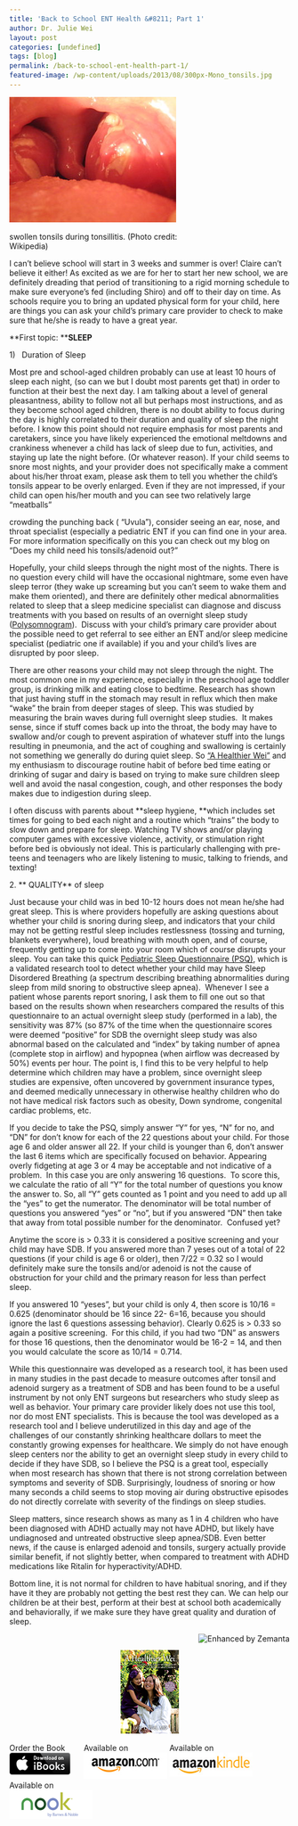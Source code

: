 ```yaml
---
title: 'Back to School ENT Health &#8211; Part 1'
author: Dr. Julie Wei
layout: post
categories: [undefined]
tags: [blog]
permalink: /back-to-school-ent-health-part-1/
featured-image: /wp-content/uploads/2013/08/300px-Mono_tonsils.jpg
---
```

<div style="width: 310px" class="wp-caption alignright">
  <a href="http://commons.wikipedia.org/wiki/File:Mono_tonsils.JPG" target="_blank"><img class="zemanta-img-inserted zemanta-img-configured" title="swollen tonsils." alt="swollen tonsils." src="/wp-content/uploads/2013/08/300px-Mono_tonsils.jpg" width="300" height="225" /></a>
  
  <p class="wp-caption-text">
    swollen tonsils during tonsillitis. (Photo credit: Wikipedia)
  </p>
</div>

I can’t believe school will start in 3 weeks and summer is over! Claire can’t believe it either! As excited as we are for her to start her new school, we are definitely dreading that period of transitioning to a rigid morning schedule to make sure everyone’s fed (including Shiro) and off to their day on time. As schools require you to bring an updated physical form for your child, here are things you can ask your child’s primary care provider to check to make sure that he/she is ready to have a great year.

**First topic: ****SLEEP**

1)   Duration of Sleep

Most pre and school-aged children probably can use at least 10 hours of sleep each night, (so can we but I doubt most parents get that) in order to function at their best the next day. I am talking about a level of general pleasantness, ability to follow not all but perhaps most instructions, and as they become school aged children, there is no doubt ability to focus during the day is highly correlated to their duration and quality of sleep the night before. I know this point should not require emphasis for most parents and caretakers, since you have likely experienced the emotional meltdowns and crankiness whenever a child has lack of sleep due to fun, activities, and staying up late the night before. (Or whatever reason). If your child seems to snore most nights, and your provider does not specifically make a comment about his/her throat exam, please ask them to tell you whether the child’s tonsils appear to be overly enlarged. Even if they are not impressed, if your child can open his/her mouth and you can see two relatively large “meatballs”

crowding the punching back ( “Uvula”), consider seeing an ear, nose, and throat specialist (especially a pediatric ENT if you can find one in your area.  For more information specifically on this you can check out my blog on “Does my child need his tonsils/adenoid out?”

Hopefully, your child sleeps through the night most of the nights. There is no question every child will have the occasional nightmare, some even have sleep terror (they wake up screaming but you can’t seem to wake them and make them oriented), and there are definitely other medical abnormalities related to sleep that a sleep medicine specialist can diagnose and discuss treatments with you based on results of an overnight sleep study ([Polysomnogram][1]).  Discuss with your child’s primary care provider about the possible need to get referral to see either an ENT and/or sleep medicine specialist (pediatric one if available) if you and your child’s lives are disrupted by poor sleep.

There are other reasons your child may not sleep through the night. The most common one in my experience, especially in the preschool age toddler group, is drinking milk and eating close to bedtime. Research has shown that just having stuff in the stomach may result in reflux which then make “wake” the brain from deeper stages of sleep. This was studied by measuring the brain waves during full overnight sleep studies.  It makes sense, since if stuff comes back up into the throat, the body may have to swallow and/or cough to prevent aspiration of whatever stuff into the lungs resulting in pneumonia, and the act of coughing and swallowing is certainly not something we generally do during quiet sleep. So [“A Healthier Wei”][2] and my enthusiasm to discourage routine habit of before bed time eating or drinking of sugar and dairy is based on trying to make sure children sleep well and avoid the nasal congestion, cough, and other responses the body makes due to indigestion during sleep.

I often discuss with parents about **sleep hygiene, **which includes set times for going to bed each night and a routine which “trains” the body to slow down and prepare for sleep. Watching TV shows and/or playing computer games with excessive violence, activity, or stimulation right before bed is obviously not ideal. This is particularly challenging with pre-teens and teenagers who are likely listening to music, talking to friends, and texting!

2. ** QUALITY** of sleep

Just because your child was in bed 10-12 hours does not mean he/she had great sleep. This is where providers hopefully are asking questions about whether your child is snoring during sleep, and indicators that your child may not be getting restful sleep includes restlessness (tossing and turning, blankets everywhere), loud breathing with mouth open, and of course, frequently getting up to come into your room which of course disrupts your sleep. You can take this quick [Pediatric Sleep Questionnaire (PSQ)][3], which is a validated research tool to detect whether your child may have Sleep Disordered Breathing (a spectrum describing breathing abnormalities during sleep from mild snoring to obstructive sleep apnea).  Whenever I see a patient whose parents report snoring, I ask them to fill one out so that based on the results shown when researchers compared the results of this questionnaire to an actual overnight sleep study (performed in a lab), the sensitivity was 87% (so 87% of the time when the questionnaire scores were deemed “positive” for SDB the overnight sleep study was also abnormal based on the calculated and “index” by taking number of apnea (complete stop in airflow) and hypopnea (when airflow was decreased by 50%) events per hour. The point is, I find this to be very helpful to help determine which children may have a problem, since overnight sleep studies are expensive, often uncovered by government insurance types, and deemed medically unnecessary in otherwise healthy children who do not have medical risk factors such as obesity, Down syndrome, congenital cardiac problems, etc.

If you decide to take the PSQ, simply answer “Y” for yes, “N” for no, and “DN” for don’t know for each of the 22 questions about your child. For those age 6 and older answer all 22. If your child is younger than 6, don’t answer the last 6 items which are specifically focused on behavior. Appearing overly fidgeting at age 3 or 4 may be acceptable and not indicative of a problem.  In this case you are only answering 16 questions.  To score this, we calculate the ratio of all “Y” for the total number of questions you know the answer to. So, all “Y” gets counted as 1 point and you need to add up all the “yes” to get the numerator. The denominator will be total number of questions you answered “yes” or “no”, but if you answered “DN” then take that away from total possible number for the denominator.  Confused yet?

Anytime the score is > 0.33 it is considered a positive screening and your child may have SDB. If you answered more than 7 yeses out of a total of 22 questions (if your child is age 6 or older), then 7/22 = 0.32 so I would definitely make sure the tonsils and/or adenoid is not the cause of obstruction for your child and the primary reason for less than perfect sleep.

If you answered 10 “yeses”, but your child is only 4, then score is 10/16 = 0.625 (denominator should be 16 since 22- 6=16, because you should ignore the last 6 questions assessing behavior). Clearly 0.625 is > 0.33 so again a positive screening.  For this child, if you had two “DN” as answers for those 16 questions, then the denominator would be 16-2 = 14, and then you would calculate the score as 10/14 = 0.714.

While this questionnaire was developed as a research tool, it has been used in many studies in the past decade to measure outcomes after tonsil and adenoid surgery as a treatment of SDB and has been found to be a useful instrument by not only ENT surgeons but researchers who study sleep as well as behavior. Your primary care provider likely does not use this tool, nor do most ENT specialists. This is because the tool was developed as a research tool and I believe underutilized in this day and age of the challenges of our constantly shrinking healthcare dollars to meet the constantly growing expenses for healthcare. We simply do not have enough sleep centers nor the ability to get an overnight sleep study in every child to decide if they have SDB, so I believe the PSQ is a great tool, especially when most research has shown that there is not strong correlation between symptoms and severity of SDB. Surprisingly, loudness of snoring or how many seconds a child seems to stop moving air during obstructive episodes do not directly correlate with severity of the findings on sleep studies.

Sleep matters, since research shows as many as 1 in 4 children who have been diagnosed with ADHD actually may not have ADHD, but likely have undiagnosed and untreated obstructive sleep apnea/SDB. Even better news, if the cause is enlarged adenoid and tonsils, surgery actually provide similar benefit, if not slightly better, when compared to treatment with ADHD medications like Ritalin for hyperactivity/ADHD.

Bottom line, it is not normal for children to have habitual snoring, and if they have it they are probably not getting the best rest they can. We can help our children be at their best, perform at their best at school both academically and behaviorally, if we make sure they have great quality and duration of sleep.

<div class="zemanta-pixie" style="margin-top: 10px; height: 15px;">
  <a class="zemanta-pixie-a" title="Enhanced by Zemanta" href="http://www.zemanta.com/?px"><img class="zemanta-pixie-img" style="border: none; float: right;" alt="Enhanced by Zemanta" src="http://img.zemanta.com/zemified_e.png?x-id=86c117a8-00e6-4524-bf38-e971d7d61ae5" /></a>
</div>

<span style="width:105px;display:table;margin:0 auto;"><a href="the-book/"><img src="/wp-content/uploads/2014/04/AHealthierWei_cover_150.png" /></a></span>

<p style="height:80px">
  <span style="width:130px;display:inline-block;vertical-align:top;"> Order the Book <a href="https://itunes.apple.com/us/book/a-healthier-wei/id806784060?ls=1&mt=11#" target="_blank" > <img class="size-full wp-image-944" alt="Apple iBooks" title="Apple iBooks" src="/wp-content/uploads/2014/02/Download_on_iBooks_Badge_US-UK_110x40_090513.png" width="110" height="40" /></a> </span> <span style="width:150px;display:inline-block;vertical-align:top;">Available on <a href="http://amzn.to/1fSNqeb" target="_blank" > <img class="size-full wp-image-945" alt="Amazon.com" title="Amazon.com" src="/wp-content/uploads/2014/02/amazon_com_logo_160.jpg" width="160" height="47" /> </a> </span> <span  style="width:150px;display:inline-block;vertical-align:top;">Available on <a href="http://amzn.to/1eHEfNl" target="_blank" > <img class="size-full wp-image-946" alt="Amazon Kindle" title="Amazon Kindle" src="/wp-content/uploads/2014/02/kindle_logo_160.jpg" width="160" height="43" /> </a> </span> <span style="width:150px;display:inline-block;vertical-align:top;">Available on <a href="http://www.barnesandnoble.com/w/a-healthier-wei-julie-wei/1118260302?ean=2940148244592&itm=1&usri=2940148244592" target="_blank" > <img class="size-full wp-image-947" alt="Nook" title="Nook" src="/wp-content/uploads/2014/02/nook_logo_160.png" width="160" height="52" /></a> </span>
</p>


 [1]: http://www.webmd.com/sleep-disorders/guide/polysomnogram
 [2]: http://www.ahealthierwei.com
 [3]: wp-content/uploads/2013/07/PSQ22subscale.pdf
 [4]: the-book